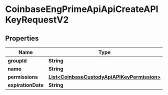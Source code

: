 
# CoinbaseEngPrimeApiApiCreateAPIKeyRequestV2

## Properties
Name | Type | Description | Notes
------------ | ------------- | ------------- | -------------
**groupId** | **String** |  | 
**name** | **String** |  | 
**permissions** | [**List&lt;CoinbaseCustodyApiAPIKeyPermission&gt;**](CoinbaseCustodyApiAPIKeyPermission.md) |  | 
**expirationDate** | **String** |  |  [optional]



